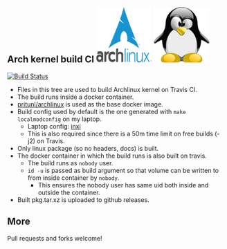 Arch kernel build CI ![arch logo](images/logo.png) ![tux](images/tux.png)
---------
[![Build Status](https://travis-ci.org/ronin13/arch-kernel.svg?branch=master)](https://travis-ci.org/ronin13/arch-kernel)

- Files in this tree are used to build Archlinux kernel on Travis CI. 
- The build runs inside a docker container. 
- [pritunl/archlinux](https://hub.docker.com/r/pritunl/archlinux/) is used as the base docker image.
- Build config used by default is the one generated with `make localmodconfig` on my laptop.
    - Laptop config: [inxi](https://gist.github.com/ronin13/73e7414ffc7eede6108a0d7853d0ba15)
    - This is also required since there is a 50m time limit on free builds (-j2) on Travis.
- Only linux package (so no headers, docs) is built.
- The docker container in which the build runs is also built on travis.
    + The build runs as `nobody` user.
    + `id -u` is passed as build argument so that volume can be written to from inside container by `nobody`.
        - This ensures the nobody user has same uid both inside and outside the container.
- Built pkg.tar.xz is uploaded to github releases.

## More

Pull requests and forks welcome!
